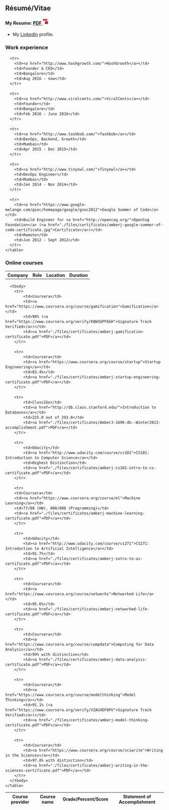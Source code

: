## Résumé/Vitae

<div class="well well-sm"><h4>My Resume: <a href="https://github.com/amberj/amberj-resume/raw/master/amberj-resume.pdf">PDF <img src="/images/pdf-icon.png" alt="pdf" width="20" height="20"></a></h4></div>

*   My [LinkedIn](http://www.linkedin.com/in/amberjain) profile.

<div class="panel panel-default">
  <div class="panel-heading">
    <h3 class="panel-title">Work experience</h3>
  </div>
  <div class="table-responsive">
    <table class="table table-striped table-condensed table-bordered">
      <tr>
        <th>Company</th>
        <th>Role</th>
        <th>Location</th>
        <th>Duration</th>
      </tr>
      
      <tr>
        <td><a href="http://www.hashgrowth.com/">HashGrowth</a></td>
        <td>Founder & CEO</td>
        <td>Bangalore</td>
        <td>Aug 2016 - now</td>
      </tr>
      
      <tr>
        <td><a href="http://www.viralcents.com/">ViralCents</a></td>
        <td>Founder</td>
        <td>Bangalore</td>
        <td>Feb 2016 - June 2016</td>
      </tr>
      
      <tr>
        <td><a href="http://www.taskbob.com/">Taskbob</a></td>
        <td>DevOps, Backend, Growth</td>
        <td>Mumbai</td>
        <td>Apr 2015 - Dec 2015</td>
      </tr>
      
      <tr>
        <td><a href="http://www.tinyowl.com/">Tinyowl</a></td>
        <td>DevOps Engineer</td>
        <td>Mumbai</td>
        <td>Jan 2014 - Nov 2014</td>
      </tr>
      
      <tr>
        <td><a href="https://www.google-melange.com/gsoc/homepage/google/gsoc2012">Google Summer of Code</a></td>
        <td>Build Engineer for <a href="http://opencog.org/">OpenCog Foundation</a> (<a href="./files/certificates/amberj-google-summer-of-code-certificate.jpg">Certificate</a>)</td>
        <td>Remote</td>
        <td>Jun 2012 - Sept 2012</td>
      </tr>
    </table>
  </div>
</div>

<div class="panel panel-default">
  <div class="panel-heading">
    <h3 class="panel-title">Online courses</h3>
  </div>
  <div class="table-responsive">
    <table class="table table-striped table-condensed table-bordered">
      <thead class="thead-light">
        <tr>
            <th>Course provider</th>
            <th>Course name</th>
            <th>Grade/Percent/Score</th>
            <th>Statement of Accomplishment</th>
        </tr>
      </thead>

      <tbody>
        <tr>
            <td>Coursera</td>
            <td><a href="https://www.coursera.org/course/gamification">Gamification</a></td>
            <td>98% (<a href="https://www.coursera.org/verify/KQW3GPF6GH">Signature Track Verified</a>)</td>
            <td><a href="./files/certificates/amberj-gamification-certificate.pdf">PDF</a></td>
        </tr>

        <tr>
            <td>Coursera</td>
            <td><a href="https://www.coursera.org/course/startup">Startup Engineering</a></td>
            <td>83.4%</td>
            <td><a href="./files/certificates/amberj-startup-engineering-certificate.pdf">PDF</a></td>
        </tr>

        <tr>
            <td>Class2Go</td>
            <td><a href="http://db.class.stanford.edu/">Introduction to Databases</a></td>
            <td>225.0 out of 293.0</td>
            <td><a href="./files/certificates/AmberJ-1696-db--Winter2013-accomplishment.pdf">PDF</a></td>
        </tr>

        <tr>
            <td>Udacity</td>
            <td><a href="http://www.udacity.com/course/cs101">CS101: Introduction to Computer Science</a></td>
            <td>Highest Distinction</td>
            <td><a href="./files/certificates/amberj-cs101-intro-to-cs-certificate.pdf">PDF</a></td>
        </tr>

        <tr>
        <td>Coursera</td>
        <td><a href="https://www.coursera.org/course/ml">Machine Learning</a></td>
        <td>77/80 (HW), 800/800 (Programming)</td>
        <td><a href="./files/certificates/amberj-machine-learning-certificate.pdf">PDF</a></td>
        </tr>

        <tr>
            <td>Udacity</td>
            <td><a href="http://www.udacity.com/course/cs271">CS271: Introduction to Artificial Intelligence</a></td>
            <td>91.7%</td>
            <td><a href="./files/certificates/amberj-intro-to-ai-certificate.pdf">PDF</a></td>
        </tr>

        <tr>
            <td>Coursera</td>
            <td><a href="https://www.coursera.org/course/networks">Networked Life</a></td>
            <td>95.6%</td>
            <td><a href="./files/certificates/amberj-networked-life-certificate.pdf">PDF</a></td>
        </tr>

        <tr>
            <td>Coursera</td>
            <td><a href="https://www.coursera.org/course/compdata">Computing for Data Analysis</a></td>
            <td>99% with distinction</td>
            <td><a href="./files/certificates/amberj-data-analysis-certificate.pdf">PDF</a></td>
        </tr>

        <tr>
            <td>Coursera</td>
            <td><a href="https://www.coursera.org/course/modelthinking">Model Thinking</a></td>
            <td>91.1% (<a href="https://www.coursera.org/verify/VZAUXDF8PU">Signature Track Verified</a>)</td>
            <td><a href="./files/certificates/amberj-model-thinking-certificate.pdf">PDF</a></td>
        </tr>

        <tr>
            <td>Coursera</td>
            <td><a href="https://www.coursera.org/course/sciwrite">Writing in the Sciences</a></td>
            <td>97.8% with distinction</td>
            <td><a href="./files/certificates/amberj-writing-in-the-sciences-certificate.pdf">PDF</a></td>
        </tr>
      </tbody>
    </table>
  </div>
</div>

